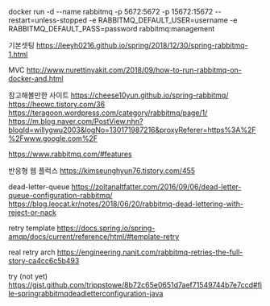 docker run -d --name rabbitmq -p 5672:5672 -p 15672:15672 --restart=unless-stopped -e RABBITMQ_DEFAULT_USER=username -e RABBITMQ_DEFAULT_PASS=password rabbitmq:management


기본셋팅
https://leeyh0216.github.io/spring/2018/12/30/spring-rabbitmq-1.html

MVC
http://www.nurettinyakit.com/2018/09/how-to-run-rabbitmq-on-docker-and.html

참고해볼만한 사이트
https://cheese10yun.github.io/spring-rabbitmq/
https://heowc.tistory.com/36
https://teragoon.wordpress.com/category/rabbitmq/page/1/
https://m.blog.naver.com/PostView.nhn?blogId=willygwu2003&logNo=130171987216&proxyReferer=https%3A%2F%2Fwww.google.com%2F

https://www.rabbitmq.com/#features

반응형 웹 플럭스
https://kimseunghyun76.tistory.com/455

dead-letter-queue
https://zoltanaltfatter.com/2016/09/06/dead-letter-queue-configuration-rabbitmq/
https://blog.leocat.kr/notes/2018/06/20/rabbitmq-dead-lettering-with-reject-or-nack

retry template
https://docs.spring.io/spring-amqp/docs/current/reference/html/#template-retry

real retry arch
https://engineering.nanit.com/rabbitmq-retries-the-full-story-ca4cc6c5b493


try (not yet)
https://gist.github.com/trippstowe/8b72c65e0651d7aef71549744b7e7ccd#file-springrabbitmqdeadletterconfiguration-java